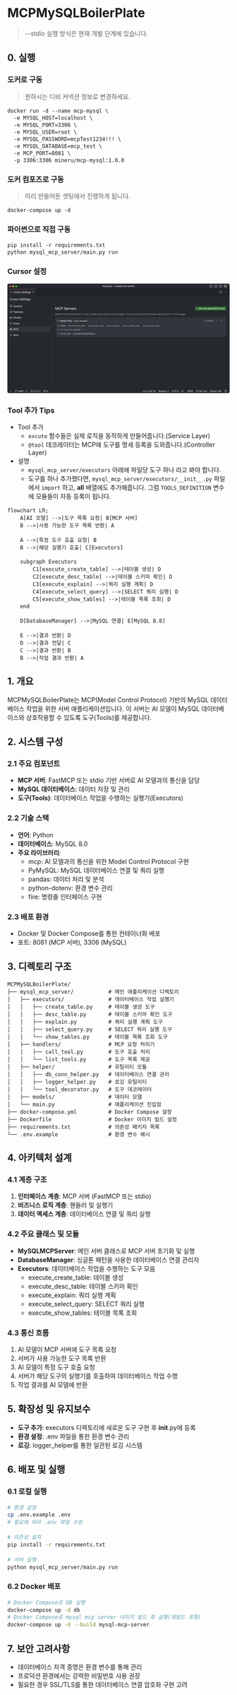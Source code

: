 # MCPMySQLBoilerPlate

> --stdio 실행 방식은 현재 개발 단계에 있습니다.

## 0. 실행

### 도커로 구동

> 원하시는 디비 커넥션 정보로 변경하세요.

```
docker run -d --name mcp-mysql \
  -e MYSQL_HOST=localhost \
  -e MYSQL_PORT=3306 \
  -e MYSQL_USER=root \
  -e MYSQL_PASSWORD=mcpTest1234!!! \
  -e MYSQL_DATABASE=mcp_test \
  -e MCP_PORT=8081 \
  -p 3306:3306 mineru/mcp-mysql:1.0.0
```

### 도커 컴포즈로 구동

> 미리 만들어둔 셋팅에서 진행하게 됩니다.

```
docker-compose up -d 
```

### 파이썬으로 직접 구동

```
pip install -r requirements.txt
python mysql_mcp_server/main.py run
```

### Cursor 설정

![Cursor Setting](assets/cursor_setting.png)


### Tool 추가 Tips

- Tool 추가
  - `excute` 함수들은 실제 로직을 동작하게 만들어줍니다.(Service Layer)
  - `@tool` 데코레이터는 MCP에 도구를 명세 등록을 도와줍니다.(Controller Layer)
- 설명
  - `mysql_mcp_server/executors` 아래에 파일당 도구 하나 라고 봐야 합니다.
  - 도구를 하나 추가했다면, `mysql_mcp_server/executors/__init__.py` 파일에서 `import` 하고, __all__ 배열에도 추가해줍니다.
  그럼 `TOOLS_DEFINITION` 변수에 모듈들이 자동 등록이 됩니다.
  

```mermaid
flowchart LR;
    A[AI 모델] -->|도구 목록 요청| B[MCP 서버]
    B -->|사용 가능한 도구 목록 반환| A

    A -->|특정 도구 호출 요청| B
    B -->|해당 실행기 호출| C[Executors]
    
    subgraph Executors
        C1[execute_create_table] -->|테이블 생성| D
        C2[execute_desc_table] -->|테이블 스키마 확인| D
        C3[execute_explain] -->|쿼리 실행 계획| D
        C4[execute_select_query] -->|SELECT 쿼리 실행| D
        C5[execute_show_tables] -->|테이블 목록 조회| D
    end

    D[DatabaseManager] -->|MySQL 연결| E[MySQL 8.0]

    E -->|결과 반환| D
    D -->|결과 전달| C
    C -->|결과 반환| B
    B -->|작업 결과 반환| A
```


## 1. 개요

MCPMySQLBoilerPlate는 MCP(Model Control Protocol) 기반의 MySQL 데이터베이스 작업을 위한 서버 애플리케이션입니다. 이 서버는 AI 모델이 MySQL 데이터베이스와 상호작용할 수 있도록 도구(Tools)를 제공합니다.

## 2. 시스템 구성

### 2.1 주요 컴포넌트

- **MCP 서버**: FastMCP 또는 stdio 기반 서버로 AI 모델과의 통신을 담당
- **MySQL 데이터베이스**: 데이터 저장 및 관리
- **도구(Tools)**: 데이터베이스 작업을 수행하는 실행기(Executors)

### 2.2 기술 스택

- **언어**: Python
- **데이터베이스**: MySQL 8.0
- **주요 라이브러리**:
  - mcp: AI 모델과의 통신을 위한 Model Control Protocol 구현
  - PyMySQL: MySQL 데이터베이스 연결 및 쿼리 실행
  - pandas: 데이터 처리 및 분석
  - python-dotenv: 환경 변수 관리
  - fire: 명령줄 인터페이스 구현

### 2.3 배포 환경

- Docker 및 Docker Compose를 통한 컨테이너화 배포
- 포트: 8081 (MCP 서버), 3306 (MySQL)

## 3. 디렉토리 구조

```
MCPMySQLBoilerPlate/
├── mysql_mcp_server/           # 메인 애플리케이션 디렉토리
│   ├── executors/              # 데이터베이스 작업 실행기
│   │   ├── create_table.py     # 테이블 생성 도구
│   │   ├── desc_table.py       # 테이블 스키마 확인 도구
│   │   ├── explain.py          # 쿼리 실행 계획 도구
│   │   ├── select_query.py     # SELECT 쿼리 실행 도구
│   │   └── show_tables.py      # 테이블 목록 조회 도구
│   ├── handlers/               # MCP 요청 처리기
│   │   ├── call_tool.py        # 도구 호출 처리
│   │   └── list_tools.py       # 도구 목록 제공
│   ├── helper/                 # 유틸리티 모듈
│   │   ├── db_conn_helper.py   # 데이터베이스 연결 관리
│   │   ├── logger_helper.py    # 로깅 유틸리티
│   │   └── tool_decorator.py   # 도구 데코레이터
│   ├── models/                 # 데이터 모델
│   └── main.py                 # 애플리케이션 진입점
├── docker-compose.yml          # Docker Compose 설정
├── Dockerfile                  # Docker 이미지 빌드 설정
├── requirements.txt            # 의존성 패키지 목록
└── .env.example                # 환경 변수 예시
```

## 4. 아키텍처 설계

### 4.1 계층 구조

1. **인터페이스 계층**: MCP 서버 (FastMCP 또는 stdio)
2. **비즈니스 로직 계층**: 핸들러 및 실행기
3. **데이터 액세스 계층**: 데이터베이스 연결 및 쿼리 실행

### 4.2 주요 클래스 및 모듈

- **MySQLMCPServer**: 메인 서버 클래스로 MCP 서버 초기화 및 실행
- **DatabaseManager**: 싱글톤 패턴을 사용한 데이터베이스 연결 관리자
- **Executors**: 데이터베이스 작업을 수행하는 도구 모음
  - execute_create_table: 테이블 생성
  - execute_desc_table: 테이블 스키마 확인
  - execute_explain: 쿼리 실행 계획
  - execute_select_query: SELECT 쿼리 실행
  - execute_show_tables: 테이블 목록 조회

### 4.3 통신 흐름

1. AI 모델이 MCP 서버에 도구 목록 요청
2. 서버가 사용 가능한 도구 목록 반환
3. AI 모델이 특정 도구 호출 요청
4. 서버가 해당 도구의 실행기를 호출하여 데이터베이스 작업 수행
5. 작업 결과를 AI 모델에 반환

## 5. 확장성 및 유지보수

- **도구 추가**: executors 디렉토리에 새로운 도구 구현 후 __init__.py에 등록
- **환경 설정**: .env 파일을 통한 환경 변수 관리
- **로깅**: logger_helper를 통한 일관된 로깅 시스템

## 6. 배포 및 실행

### 6.1 로컬 실행

```bash
# 환경 설정
cp .env.example .env
# 필요에 따라 .env 파일 수정

# 의존성 설치
pip install -r requirements.txt

# 서버 실행
python mysql_mcp_server/main.py run
```

### 6.2 Docker 배포

```bash
# Docker Compose로 DB 실행
docker-compose up -d db
# Docker Compose로 mysql mcp server 이미지 빌드 후 실행(재빌드 포함)
docker-compose up -d --build mysql-mcp-server 
```

## 7. 보안 고려사항

- 데이터베이스 자격 증명은 환경 변수를 통해 관리
- 프로덕션 환경에서는 강력한 비밀번호 사용 권장
- 필요한 경우 SSL/TLS를 통한 데이터베이스 연결 암호화 구현 고려
